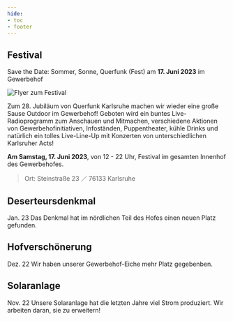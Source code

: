 ```yaml
---
hide:
- toc
- footer
---
```


## Festival

Save the Date: Sommer, Sonne, Querfunk (Fest) am **17. Juni 2023** im Gewerbehof

![Flyer zum Festival](https://gewerbehof-karlsruhe.de/img/fest_flyer_2023.jpg)

Zum 28. Jubiläum von Querfunk Karlsruhe machen wir wieder eine große Sause Outdoor im Gewerbehof!
Geboten wird ein buntes Live-Radioprogramm zum Anschauen und Mitmachen, verschiedene Aktionen von Gewerbehofinitiativen, 
Infoständen, Puppentheater, kühle Drinks und natürlich ein tolles Live-Line-Up mit 
Konzerten von unterschiedlichen Karlsruher Acts!
 
**Am Samstag, 17. Juni 2023**, von 12 - 22 Uhr, Festival im gesamten Innenhof des Gewerbehofes.  

> Ort: Steinstraße 23 ／ 76133 Karlsruhe  

## Deserteursdenkmal

Jan. 23 Das Denkmal hat im nördlichen Teil des Hofes einen neuen Platz gefunden.

## Hofverschönerung

Dez. 22 Wir haben unserer Gewerbehof-Eiche mehr Platz gegebenben.

## Solaranlage

Nov. 22 Unsere Solaranlage hat die letzten Jahre viel Strom produziert. Wir arbeiten daran, sie zu erweitern!
